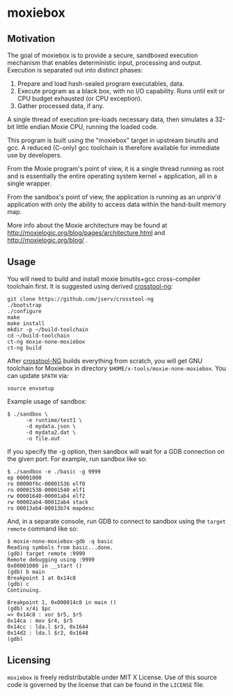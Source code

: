 # moxiebox

## Motivation

The goal of moxiebox is to provide a secure, sandboxed execution
mechanism that enables deterministic input, processing and output.
Execution is separated out into distinct phases:

1. Prepare and load hash-sealed program executables, data.
2. Execute program as a black box, with no I/O capability.
   Runs until exit or CPU budget exhausted (or CPU exception).
3. Gather processed data, if any.

A single thread of execution pre-loads necessary data, then simulates a
32-bit little endian Moxie CPU, running the loaded code.

This program is built using the "moxiebox" target in upstream binutils
and gcc.  A reduced (C-only) gcc toolchain is therefore available for
immediate use by developers.

From the Moxie program's point of view, it is a single thread running
as root and is essentially the entire operating system kernel +
application, all in a single wrapper.

From the sandbox's point of view, the application is running as an
unpriv'd application with only the ability to access data within the
hand-built memory map.

More info about the Moxie architecture may be found at
http://moxielogic.org/blog/pages/architecture.html and
http://moxielogic.org/blog/ .

## Usage

You will need to build and install moxie binutils+gcc cross-compiler
toolchain first. It is suggested using derived [crosstool-ng](https://github.com/jserv/crosstool-ng):

    git clone https://github.com/jserv/crosstool-ng
    ./bootstrap
    ./configure
    make
    make install
    mkdir -p ~/build-toolchain
    cd ~/build-toolchain
    ct-ng moxie-none-moxiebox
    ct-ng build

After [crosstool-NG](https://crosstool-ng.github.io/docs/) builds everything
from scratch, you will get GNU toolchain for Moxiebox in directory
`$HOME/x-tools/moxie-none-moxiebox`. You can update `$PATH` via:

    source envsetup

Example usage of sandbox:

    $ ./sandbox \
          -e runtime/test1 \
          -d mydata.json \
          -d mydata2.dat \
          -o file.out

If you specify the -g <port> option, then sandbox will wait for a GDB
connection on the given port.  For example, run sandbox like so:

    $ ./sandbox -e ./basic -g 9999
    ep 00001000
    ro 00000f6c-00001536 elf0
    ro 00001538-00001540 elf1
    rw 00001640-00001ab4 elf2
    rw 00002ab4-00012ab4 stack
    ro 00013ab4-00013b74 mapdesc
    
And, in a separate console, run GDB to connect to sandbox using the
`target remote` command like so:

    $ moxie-none-moxiebox-gdb -q basic
    Reading symbols from basic...done.
    (gdb) target remote :9999
    Remote debugging using :9999
    0x00001000 in __start ()
    (gdb) b main
    Breakpoint 1 at 0x14c8
    (gdb) c
    Continuing.
    
    Breakpoint 1, 0x000014c8 in main ()
    (gdb) x/4i $pc
    => 0x14c8 : xor $r5, $r5
    0x14ca : mov $r4, $r5
    0x14cc : lda.l $r3, 0x1644
    0x14d2 : lda.l $r2, 0x1648
    (gdb)


## Licensing
`moxiebox` is freely redistributable under MIT X License.
Use of this source code is governed by the license that can be found
in the `LICENSE` file.
